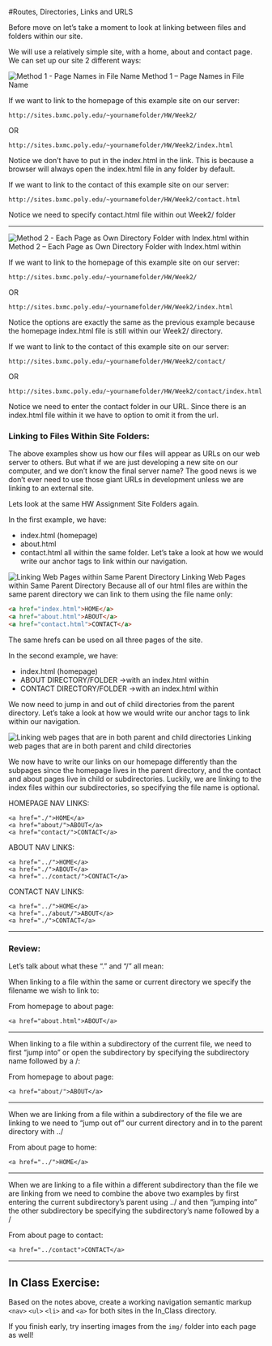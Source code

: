 #Routes, Directories, Links and URLS

Before move on let’s take a moment to look at linking between files and folders within our site.

We will use a relatively simple site, with a home, about and contact page. We can set up our site 2 different ways:

![Method 1 - Page Names in File Name](img/directories.001.png "Page Names in File Name")
Method 1 – Page Names in File Name

If we want to link to the homepage of this example site on our server:
```
http://sites.bxmc.poly.edu/~yournamefolder/HW/Week2/
```
OR
```
http://sites.bxmc.poly.edu/~yournamefolder/HW/Week2/index.html
```
Notice we don’t have to put in the index.html in the link. This is because a browser will always open the index.html file in any folder by default.

If we want to link to the contact of this example site on our server:
```
http://sites.bxmc.poly.edu/~yournamefolder/HW/Week2/contact.html
```
Notice we need to specify contact.html file within out Week2/ folder

---

![Method 2 - Each Page as Own Directory Folder with Index.html within](img/directories.001.png "Each Page as Own Directory Folder")
Method 2 – Each Page as Own Directory Folder with Index.html within

If we want to link to the homepage of this example site on our server:
```
http://sites.bxmc.poly.edu/~yournamefolder/HW/Week2/
```
OR
```
http://sites.bxmc.poly.edu/~yournamefolder/HW/Week2/index.html
```
Notice the options are exactly the same as the previous example because the homepage index.html file is still within our Week2/ directory.

If we want to link to the contact of this example site on our server:

```
http://sites.bxmc.poly.edu/~yournamefolder/HW/Week2/contact/
```
OR
```
http://sites.bxmc.poly.edu/~yournamefolder/HW/Week2/contact/index.html
```
Notice we need to enter the contact folder in our URL. Since there is an index.html file within it we have to option to omit it from the url.

 

### Linking to Files Within Site Folders:

The above examples show us how our files will appear as URLs on our web server to others. But what if we are just developing a new site on our computer, and we don’t know the final server name? The good news is we don’t ever need to use those giant URLs in development unless we are linking to an external site.

Lets look at the same HW Assignment Site Folders again.

In the first example, we have:

* index.html (homepage)
* about.html
* contact.html
all within the same folder. Let’s take a look at how we would write our anchor tags to link within our navigation.

![Linking Web Pages within Same Parent Directory](img/directories.003.png "Linking Web Pages within Same Parent Directory")
Linking Web Pages within Same Parent Directory
Because all of our html files are within the same parent directory we can link to them using the file name only:

```html
<a href="index.html">HOME</a>
<a href="about.html">ABOUT</a>
<a href="contact.html">CONTACT</a>
```

The same hrefs can be used on all three pages of the site.

In the second example, we have:

* index.html (homepage)
* ABOUT DIRECTORY/FOLDER ->with an index.html within
* CONTACT DIRECTORY/FOLDER ->with an index.html within

We now need to jump in and out of child directories from the parent directory. Let’s take a look at how we would write our anchor tags to link within our navigation.

![Linking web pages that are in both parent and child directories](img/directories.004.png "Linking web pages that are in both parent and child directories")
Linking web pages that are in both parent and child directories

We now have to write our links on our homepage differently than the subpages since the homepage lives in the parent directory, and the contact and about pages live in child or subdirectories. Luckily, we are linking to the index files within our subdirectories, so specifying the file name is optional.

HOMEPAGE NAV LINKS:
```
<a href="./">HOME</a>
<a href="about/">ABOUT</a>
<a href="contact/">CONTACT</a>
```

ABOUT NAV LINKS:
```
<a href="../">HOME</a>
<a href="./">ABOUT</a>
<a href="../contact/">CONTACT</a>
```
CONTACT NAV LINKS:
```
<a href="../">HOME</a>
<a href="../about/">ABOUT</a>
<a href="./">CONTACT</a>
```
---
### Review:

Let’s talk about what these “.” and “/” all mean:

When linking to a file within the same or current directory we specify the filename we wish to link to:

From homepage to about page:
```
<a href="about.html">ABOUT</a>
```
---
When linking to a file within a subdirectory of the current file, we need to first “jump into” or open the subdirectory by specifying the subdirectory name followed by a /:

From homepage to about page:
```
<a href="about/">ABOUT</a>
```
---
When we are linking from a file within a subdirectory of the file we are linking to  we need to “jump out of” our current directory and in to the parent directory with ../

From about page to home:
```
<a href="../">HOME</a>
```
---
When we are linking to a file within a different subdirectory than the file we are linking from we need to combine the above two examples by first entering the current subdirectory’s parent using ../ and then “jumping into” the other subdirectory be specifying the subdirectory’s name followed by a /

From about page to contact:
```
<a href="../contact">CONTACT</a>
```
---
## In Class Exercise:

Based on the notes above, create a working navigation semantic markup `<nav>` `<ul>` `<li>` and `<a>` for both sites in the In_Class directory.

If you finish early, try inserting images from the `img/` folder into each page as well!
